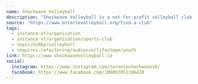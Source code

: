 ```yaml
---
name: Shockwave Volleyball
description: "Shockwave Volleyball is a not-for-profit volleyball club founded in 2023 that aims to provide foundational and high-performance volleyball programs for girls ranging from ages 9-18. Shockwave Volleyball, located in the heart of Toronto, serves to train athletes who vary in skill and overall volleyball knowledge. Our team is comprised of skilled coaches who aim to create an inclusive environment for all athletes, and instill excellent sportsmanship, determination, resiliency, and load management practices."
source: "https://www.ontariovolleyball.org/find-a-club"
tags:
  - instance-of/organization
  - instance-of/organization/sports-club
  - topic/hobby/volleyball
  - requires-refactoring/audience/lifestage/youth
link: https://www.shockwavevolleyball.ca
social:
  instagram: https://www.instagram.com/torontoshockwavevb/
  facebook: https://www.facebook.com/100093951106420
---
```

